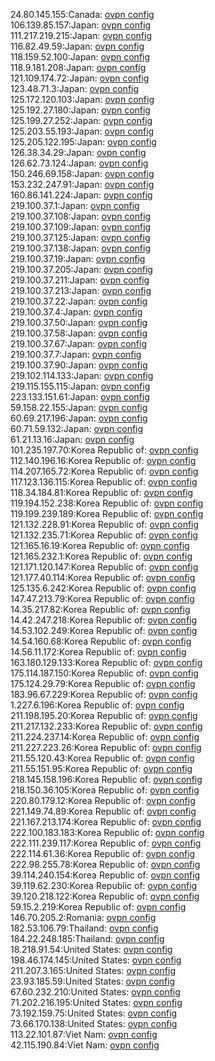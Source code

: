 24.80.145.155:Canada: [ovpn config](vpn/24_80_145_155.ovpn)  
106.139.85.157:Japan: [ovpn config](vpn/106_139_85_157.ovpn)  
111.217.219.215:Japan: [ovpn config](vpn/111_217_219_215.ovpn)  
116.82.49.59:Japan: [ovpn config](vpn/116_82_49_59.ovpn)  
118.159.52.100:Japan: [ovpn config](vpn/118_159_52_100.ovpn)  
118.9.181.208:Japan: [ovpn config](vpn/118_9_181_208.ovpn)  
121.109.174.72:Japan: [ovpn config](vpn/121_109_174_72.ovpn)  
123.48.71.3:Japan: [ovpn config](vpn/123_48_71_3.ovpn)  
125.172.120.103:Japan: [ovpn config](vpn/125_172_120_103.ovpn)  
125.192.27.180:Japan: [ovpn config](vpn/125_192_27_180.ovpn)  
125.199.27.252:Japan: [ovpn config](vpn/125_199_27_252.ovpn)  
125.203.55.193:Japan: [ovpn config](vpn/125_203_55_193.ovpn)  
125.205.122.195:Japan: [ovpn config](vpn/125_205_122_195.ovpn)  
126.38.34.29:Japan: [ovpn config](vpn/126_38_34_29.ovpn)  
126.62.73.124:Japan: [ovpn config](vpn/126_62_73_124.ovpn)  
150.246.69.158:Japan: [ovpn config](vpn/150_246_69_158.ovpn)  
153.232.247.91:Japan: [ovpn config](vpn/153_232_247_91.ovpn)  
160.86.141.224:Japan: [ovpn config](vpn/160_86_141_224.ovpn)  
219.100.37.1:Japan: [ovpn config](vpn/219_100_37_1.ovpn)  
219.100.37.108:Japan: [ovpn config](vpn/219_100_37_108.ovpn)  
219.100.37.109:Japan: [ovpn config](vpn/219_100_37_109.ovpn)  
219.100.37.125:Japan: [ovpn config](vpn/219_100_37_125.ovpn)  
219.100.37.138:Japan: [ovpn config](vpn/219_100_37_138.ovpn)  
219.100.37.19:Japan: [ovpn config](vpn/219_100_37_19.ovpn)  
219.100.37.205:Japan: [ovpn config](vpn/219_100_37_205.ovpn)  
219.100.37.211:Japan: [ovpn config](vpn/219_100_37_211.ovpn)  
219.100.37.213:Japan: [ovpn config](vpn/219_100_37_213.ovpn)  
219.100.37.22:Japan: [ovpn config](vpn/219_100_37_22.ovpn)  
219.100.37.4:Japan: [ovpn config](vpn/219_100_37_4.ovpn)  
219.100.37.50:Japan: [ovpn config](vpn/219_100_37_50.ovpn)  
219.100.37.58:Japan: [ovpn config](vpn/219_100_37_58.ovpn)  
219.100.37.67:Japan: [ovpn config](vpn/219_100_37_67.ovpn)  
219.100.37.7:Japan: [ovpn config](vpn/219_100_37_7.ovpn)  
219.100.37.90:Japan: [ovpn config](vpn/219_100_37_90.ovpn)  
219.102.114.133:Japan: [ovpn config](vpn/219_102_114_133.ovpn)  
219.115.155.115:Japan: [ovpn config](vpn/219_115_155_115.ovpn)  
223.133.151.61:Japan: [ovpn config](vpn/223_133_151_61.ovpn)  
59.158.22.155:Japan: [ovpn config](vpn/59_158_22_155.ovpn)  
60.69.217.196:Japan: [ovpn config](vpn/60_69_217_196.ovpn)  
60.71.59.132:Japan: [ovpn config](vpn/60_71_59_132.ovpn)  
61.21.13.16:Japan: [ovpn config](vpn/61_21_13_16.ovpn)  
101.235.197.70:Korea Republic of: [ovpn config](vpn/101_235_197_70.ovpn)  
112.140.196.16:Korea Republic of: [ovpn config](vpn/112_140_196_16.ovpn)  
114.207.165.72:Korea Republic of: [ovpn config](vpn/114_207_165_72.ovpn)  
117.123.136.115:Korea Republic of: [ovpn config](vpn/117_123_136_115.ovpn)  
118.34.184.81:Korea Republic of: [ovpn config](vpn/118_34_184_81.ovpn)  
119.194.152.238:Korea Republic of: [ovpn config](vpn/119_194_152_238.ovpn)  
119.199.239.189:Korea Republic of: [ovpn config](vpn/119_199_239_189.ovpn)  
121.132.228.91:Korea Republic of: [ovpn config](vpn/121_132_228_91.ovpn)  
121.132.235.71:Korea Republic of: [ovpn config](vpn/121_132_235_71.ovpn)  
121.165.16.19:Korea Republic of: [ovpn config](vpn/121_165_16_19.ovpn)  
121.165.232.1:Korea Republic of: [ovpn config](vpn/121_165_232_1.ovpn)  
121.171.120.147:Korea Republic of: [ovpn config](vpn/121_171_120_147.ovpn)  
121.177.40.114:Korea Republic of: [ovpn config](vpn/121_177_40_114.ovpn)  
125.135.6.242:Korea Republic of: [ovpn config](vpn/125_135_6_242.ovpn)  
147.47.213.79:Korea Republic of: [ovpn config](vpn/147_47_213_79.ovpn)  
14.35.217.82:Korea Republic of: [ovpn config](vpn/14_35_217_82.ovpn)  
14.42.247.218:Korea Republic of: [ovpn config](vpn/14_42_247_218.ovpn)  
14.53.102.249:Korea Republic of: [ovpn config](vpn/14_53_102_249.ovpn)  
14.54.160.68:Korea Republic of: [ovpn config](vpn/14_54_160_68.ovpn)  
14.56.11.172:Korea Republic of: [ovpn config](vpn/14_56_11_172.ovpn)  
163.180.129.133:Korea Republic of: [ovpn config](vpn/163_180_129_133.ovpn)  
175.114.187.150:Korea Republic of: [ovpn config](vpn/175_114_187_150.ovpn)  
175.124.29.79:Korea Republic of: [ovpn config](vpn/175_124_29_79.ovpn)  
183.96.67.229:Korea Republic of: [ovpn config](vpn/183_96_67_229.ovpn)  
1.227.6.196:Korea Republic of: [ovpn config](vpn/1_227_6_196.ovpn)  
211.198.195.20:Korea Republic of: [ovpn config](vpn/211_198_195_20.ovpn)  
211.217.132.233:Korea Republic of: [ovpn config](vpn/211_217_132_233.ovpn)  
211.224.237.14:Korea Republic of: [ovpn config](vpn/211_224_237_14.ovpn)  
211.227.223.26:Korea Republic of: [ovpn config](vpn/211_227_223_26.ovpn)  
211.55.120.43:Korea Republic of: [ovpn config](vpn/211_55_120_43.ovpn)  
211.55.151.95:Korea Republic of: [ovpn config](vpn/211_55_151_95.ovpn)  
218.145.158.196:Korea Republic of: [ovpn config](vpn/218_145_158_196.ovpn)  
218.150.36.105:Korea Republic of: [ovpn config](vpn/218_150_36_105.ovpn)  
220.80.179.12:Korea Republic of: [ovpn config](vpn/220_80_179_12.ovpn)  
221.149.74.89:Korea Republic of: [ovpn config](vpn/221_149_74_89.ovpn)  
221.167.213.174:Korea Republic of: [ovpn config](vpn/221_167_213_174.ovpn)  
222.100.183.183:Korea Republic of: [ovpn config](vpn/222_100_183_183.ovpn)  
222.111.239.117:Korea Republic of: [ovpn config](vpn/222_111_239_117.ovpn)  
222.114.61.36:Korea Republic of: [ovpn config](vpn/222_114_61_36.ovpn)  
222.98.255.78:Korea Republic of: [ovpn config](vpn/222_98_255_78.ovpn)  
39.114.240.154:Korea Republic of: [ovpn config](vpn/39_114_240_154.ovpn)  
39.119.62.230:Korea Republic of: [ovpn config](vpn/39_119_62_230.ovpn)  
39.120.218.122:Korea Republic of: [ovpn config](vpn/39_120_218_122.ovpn)  
59.15.2.219:Korea Republic of: [ovpn config](vpn/59_15_2_219.ovpn)  
146.70.205.2:Romania: [ovpn config](vpn/146_70_205_2.ovpn)  
182.53.106.79:Thailand: [ovpn config](vpn/182_53_106_79.ovpn)  
184.22.248.185:Thailand: [ovpn config](vpn/184_22_248_185.ovpn)  
18.218.91.54:United States: [ovpn config](vpn/18_218_91_54.ovpn)  
198.46.174.145:United States: [ovpn config](vpn/198_46_174_145.ovpn)  
211.207.3.165:United States: [ovpn config](vpn/211_207_3_165.ovpn)  
23.93.185.59:United States: [ovpn config](vpn/23_93_185_59.ovpn)  
67.60.232.210:United States: [ovpn config](vpn/67_60_232_210.ovpn)  
71.202.216.195:United States: [ovpn config](vpn/71_202_216_195.ovpn)  
73.192.159.75:United States: [ovpn config](vpn/73_192_159_75.ovpn)  
73.66.170.138:United States: [ovpn config](vpn/73_66_170_138.ovpn)  
113.22.101.87:Viet Nam: [ovpn config](vpn/113_22_101_87.ovpn)  
42.115.190.84:Viet Nam: [ovpn config](vpn/42_115_190_84.ovpn)  

